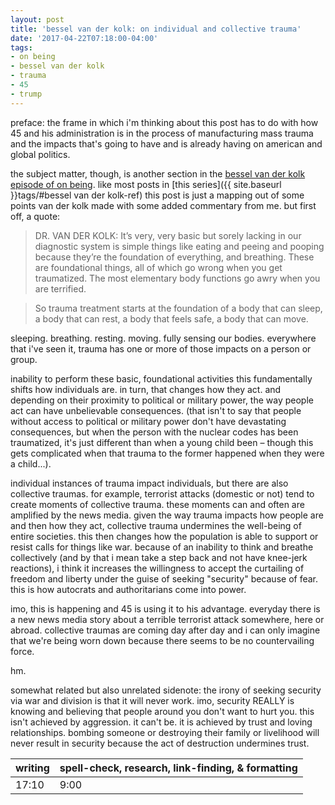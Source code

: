 ```yaml
---
layout: post
title: 'bessel van der kolk: on individual and collective trauma'
date: '2017-04-22T07:18:00-04:00'
tags:
- on being
- bessel van der kolk
- trauma
- 45
- trump
--- 
```


preface: the frame in which i'm thinking about this post has to do with how 45 and his administration is in the process of manufacturing mass trauma and the impacts that's going to have and is already having on american and global politics.

the subject matter, though, is another section in the [bessel van der kolk episode of on being](https://onbeing.org/programs/bessel-van-der-kolk-how-trauma-lodges-in-the-body/). like most posts in [this series]({{ site.baseurl }}tags/#bessel van der kolk-ref) this post is just a mapping out of some points van der kolk made with some added commentary from me. but first off, a quote: 

> DR. VAN DER KOLK: It’s very, very basic but sorely lacking in our diagnostic system is simple things like eating and peeing and pooping because they’re the foundation of everything, and breathing. These are foundational things, all of which go wrong when you get traumatized. The most elementary body functions go awry when you are terrified.

> So trauma treatment starts at the foundation of a body that can sleep, a body that can rest, a body that feels safe, a body that can move.

sleeping. breathing. resting. moving. fully sensing our bodies. everywhere that i've seen it, trauma has one or more of those impacts on a person or group.

inability to perform these basic, foundational activities this fundamentally shifts how individuals are. in turn, that changes how they act. and depending on their proximity to political or military power, the way people act can have unbelievable consequences. (that isn't to say that people without access to political or military power don't have devastating consequences, but when the person with the nuclear codes has been traumatized, it's just different than when a young child been – though this gets complicated when that trauma to the former happened when they were a child...). 

individual instances of trauma impact individuals, but there are also collective traumas. for example, terrorist attacks (domestic or not) tend to create moments of collective trauma. these moments can and often are amplified by the news media. given the way trauma impacts how people are and then how they act, collective trauma undermines the well-being of entire societies. this then changes how the population is able to support or resist calls for things like war. because of an inability to think and breathe collectively (and by that i mean take a step back and not have knee-jerk reactions), i think it increases the willingness to accept the curtailing of freedom and liberty under the guise of seeking "security" because of fear. this is how autocrats and authoritarians come into power. 

imo, this is happening and 45 is using it to his advantage. everyday there is a new news media story about a terrible terrorist attack somewhere, here or abroad. collective traumas are coming day after day and i can only imagine that we're being worn down because there seems to be no countervailing force.

hm. 

somewhat related but also unrelated sidenote: the irony of seeking security via war and division is that it will never work. imo, security REALLY is knowing and believing that people around you don't want to hurt you. this isn't achieved by aggression. it can't be. it is achieved by trust and loving relationships. bombing someone or destroying their family or livelihood will never result in security because the act of destruction undermines trust.

<table>
	<thead>
		<tr>
			<th>writing</th>
			<th>spell-check, research, link-finding, & formatting</th>
		</tr>
	</thead>
	<tbody>
		<tr>
			<td>17:10</td>
			<td>9:00</td>
		</tr>
	</tbody>
</table>